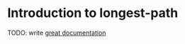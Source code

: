 # Introduction to longest-path

TODO: write [great documentation](http://jacobian.org/writing/what-to-write/)
